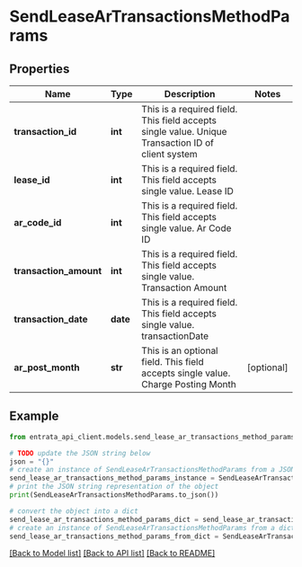 # SendLeaseArTransactionsMethodParams


## Properties

Name | Type | Description | Notes
------------ | ------------- | ------------- | -------------
**transaction_id** | **int** | This is a required field. This field accepts single value. Unique Transaction ID of client system | 
**lease_id** | **int** | This is a required field. This field accepts single value. Lease ID | 
**ar_code_id** | **int** | This is a required field. This field accepts single value. Ar Code ID | 
**transaction_amount** | **int** | This is a required field. This field accepts single value. Transaction Amount | 
**transaction_date** | **date** | This is a required field. This field accepts single value. transactionDate | 
**ar_post_month** | **str** | This is an optional field. This field accepts single value. Charge Posting Month | [optional] 

## Example

```python
from entrata_api_client.models.send_lease_ar_transactions_method_params import SendLeaseArTransactionsMethodParams

# TODO update the JSON string below
json = "{}"
# create an instance of SendLeaseArTransactionsMethodParams from a JSON string
send_lease_ar_transactions_method_params_instance = SendLeaseArTransactionsMethodParams.from_json(json)
# print the JSON string representation of the object
print(SendLeaseArTransactionsMethodParams.to_json())

# convert the object into a dict
send_lease_ar_transactions_method_params_dict = send_lease_ar_transactions_method_params_instance.to_dict()
# create an instance of SendLeaseArTransactionsMethodParams from a dict
send_lease_ar_transactions_method_params_from_dict = SendLeaseArTransactionsMethodParams.from_dict(send_lease_ar_transactions_method_params_dict)
```
[[Back to Model list]](../README.md#documentation-for-models) [[Back to API list]](../README.md#documentation-for-api-endpoints) [[Back to README]](../README.md)


